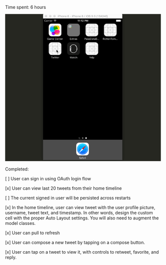Time spent: 6 hours

![Alt text](https://github.com/jamesztang/twitter/blob/master/anim_twitter.gif "Screen Cast")

Completed:

[ ] User can sign in using OAuth login flow

[x] User can view last 20 tweets from their home timeline

[ ] The current signed in user will be persisted across restarts

[x] In the home timeline, user can view tweet with the user profile picture, username, tweet text, and timestamp. In other words, design the custom cell with the proper Auto Layout settings. You will also need to augment the model classes.

[x] User can pull to refresh

[x] User can compose a new tweet by tapping on a compose button.

[x] User can tap on a tweet to view it, with controls to retweet, favorite, and reply.


